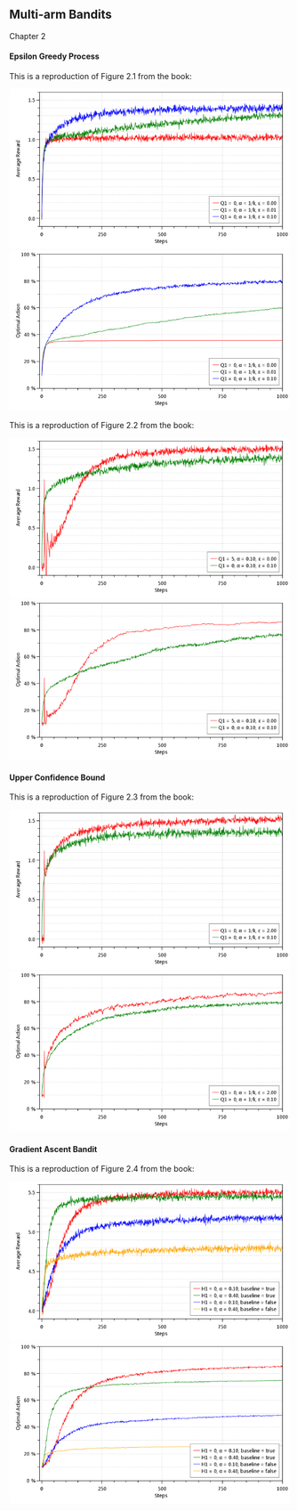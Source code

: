 ## Multi-arm Bandits

Chapter 2

#### Epsilon Greedy Process

This is a reproduction of Figure 2.1 from the book:

![Figure 2.1 - Average Reward](images/Figure-2.1-AverageReward.png)
![Figure 2.1 - Optimal Action](images/Figure-2.1-OptimalAction.png)

This is a reproduction of Figure 2.2 from the book:

![Figure 2.2 - Average Reward](images/Figure-2.2-AverageReward.png)
![Figure 2.2 - Optimal Action](images/Figure-2.2-OptimalAction.png)

#### Upper Confidence Bound

This is a reproduction of Figure 2.3 from the book:

![Figure 2.3 - Average Reward](images/Figure-2.3-AverageReward.png)
![Figure 2.3 - Optimal Action](images/Figure-2.3-OptimalAction.png)

#### Gradient Ascent Bandit

This is a reproduction of Figure 2.4 from the book:

![Figure 2.4 - Average Reward](images/Figure-2.4-AverageReward.png)
![Figure 2.4 - Optimal Action](images/Figure-2.4-OptimalAction.png)
